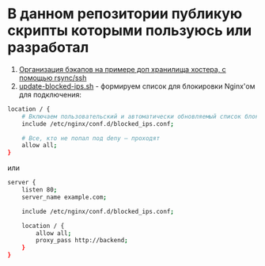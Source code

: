 # В данном репозитории публикую скрипты которыми пользуюсь или разработал

1. [Организация бэкапов на примере доп хранилища хостера, с помощью rsync/ssh](script_backup_rsunc_ssh.md)
2. [update-blocked-ips.sh](update-blocked-ips.sh) - формируем список для блокировки Nginx'ом   
для подключения:
```bash
location / {
    # Включаем пользовательский и автоматически обновляемый список блокировок
    include /etc/nginx/conf.d/blocked_ips.conf;

    # Все, кто не попал под deny — проходят
    allow all;
}
```
или
```bash
server {
    listen 80;
    server_name example.com;

    include /etc/nginx/conf.d/blocked_ips.conf;

    location / {
        allow all;
        proxy_pass http://backend;
    }
}
```
